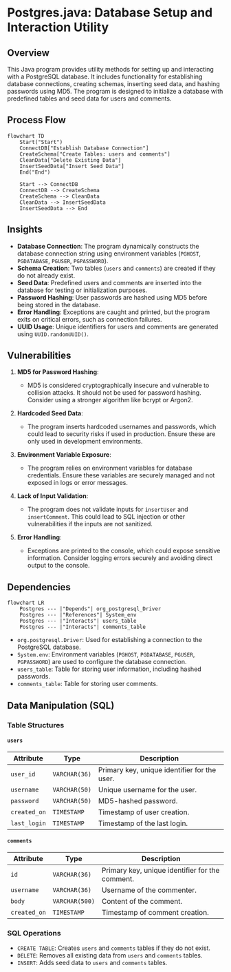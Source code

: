 # Postgres.java: Database Setup and Interaction Utility

## Overview
This Java program provides utility methods for setting up and interacting with a PostgreSQL database. It includes functionality for establishing database connections, creating schemas, inserting seed data, and hashing passwords using MD5. The program is designed to initialize a database with predefined tables and seed data for users and comments.

## Process Flow
```mermaid
flowchart TD
    Start("Start")
    ConnectDB["Establish Database Connection"]
    CreateSchema["Create Tables: users and comments"]
    CleanData["Delete Existing Data"]
    InsertSeedData["Insert Seed Data"]
    End("End")

    Start --> ConnectDB
    ConnectDB --> CreateSchema
    CreateSchema --> CleanData
    CleanData --> InsertSeedData
    InsertSeedData --> End
```

## Insights
- **Database Connection**: The program dynamically constructs the database connection string using environment variables (`PGHOST`, `PGDATABASE`, `PGUSER`, `PGPASSWORD`).
- **Schema Creation**: Two tables (`users` and `comments`) are created if they do not already exist.
- **Seed Data**: Predefined users and comments are inserted into the database for testing or initialization purposes.
- **Password Hashing**: User passwords are hashed using MD5 before being stored in the database.
- **Error Handling**: Exceptions are caught and printed, but the program exits on critical errors, such as connection failures.
- **UUID Usage**: Unique identifiers for users and comments are generated using `UUID.randomUUID()`.

## Vulnerabilities
1. **MD5 for Password Hashing**:
   - MD5 is considered cryptographically insecure and vulnerable to collision attacks. It should not be used for password hashing. Consider using a stronger algorithm like bcrypt or Argon2.

2. **Hardcoded Seed Data**:
   - The program inserts hardcoded usernames and passwords, which could lead to security risks if used in production. Ensure these are only used in development environments.

3. **Environment Variable Exposure**:
   - The program relies on environment variables for database credentials. Ensure these variables are securely managed and not exposed in logs or error messages.

4. **Lack of Input Validation**:
   - The program does not validate inputs for `insertUser` and `insertComment`. This could lead to SQL injection or other vulnerabilities if the inputs are not sanitized.

5. **Error Handling**:
   - Exceptions are printed to the console, which could expose sensitive information. Consider logging errors securely and avoiding direct output to the console.

## Dependencies
```mermaid
flowchart LR
    Postgres --- |"Depends"| org_postgresql_Driver
    Postgres --- |"References"| System_env
    Postgres --- |"Interacts"| users_table
    Postgres --- |"Interacts"| comments_table
```

- `org.postgresql.Driver`: Used for establishing a connection to the PostgreSQL database.
- `System.env`: Environment variables (`PGHOST`, `PGDATABASE`, `PGUSER`, `PGPASSWORD`) are used to configure the database connection.
- `users_table`: Table for storing user information, including hashed passwords.
- `comments_table`: Table for storing user comments.

## Data Manipulation (SQL)
### Table Structures
#### `users`
| Attribute   | Type          | Description                                      |
|-------------|---------------|--------------------------------------------------|
| `user_id`   | `VARCHAR(36)` | Primary key, unique identifier for the user.     |
| `username`  | `VARCHAR(50)` | Unique username for the user.                    |
| `password`  | `VARCHAR(50)` | MD5-hashed password.                             |
| `created_on`| `TIMESTAMP`   | Timestamp of user creation.                      |
| `last_login`| `TIMESTAMP`   | Timestamp of the last login.                    |

#### `comments`
| Attribute   | Type          | Description                                      |
|-------------|---------------|--------------------------------------------------|
| `id`        | `VARCHAR(36)` | Primary key, unique identifier for the comment.  |
| `username`  | `VARCHAR(36)` | Username of the commenter.                       |
| `body`      | `VARCHAR(500)`| Content of the comment.                          |
| `created_on`| `TIMESTAMP`   | Timestamp of comment creation.                   |

### SQL Operations
- `CREATE TABLE`: Creates `users` and `comments` tables if they do not exist.
- `DELETE`: Removes all existing data from `users` and `comments` tables.
- `INSERT`: Adds seed data to `users` and `comments` tables.
